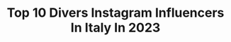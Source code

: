 ---
title: Top 10 Divers Instagram Influencers In Italy In 2023
description: >-
  Find top divers Instagram influencers in Italy in 2023. Most popular hashtags: #diving #sunday #sport.
platform: Instagram
hits: 391
text_top: Analyze the top-rated Instagram influencers on inBeat.
text_bottom: Our platform has 391 Instagram influencers like this in Italy for you to collaborate.
profiles:
  - username: "maryamcheriff"
    fullname: >-
      Maryam 🦋
    bio: >-
      Grazie a mamma che mi ha fatta un po’ diversa 🏳️‍🌈🏳️‍🌈 Como/ Milano Account personale @maryamcherif01 📩:maryam@theakkademia.com
    location: "Italy"
    followers: 368807
    engagement: 918
    commentsToLikes: 0.004501
    id: ck8wd13azd9p10j78ujz2jdi6
    verified: false
    hashtags: "#crocs"
  - username: "raffaellamennoia"
    fullname: >-
      RAFFAELLA MENNOIA
    bio: >-
      Autrice TV 📺 GYPSY.Mamma di @saki_legio.Mai Influencer.Capisco pensieri diversi dai miei.Flessibile per mantenere la forma.Amo tutti gli animali
    location: "Italy"
    followers: 712845
    engagement: 132
    commentsToLikes: 0.034242
    id: ck5bvn5wgjzrg0i11oowfz70s
    verified: true
    hashtags: "#tappo, #nano, #cinghi, #sheinblackfriday"
  - username: "ludovicaloda"
    fullname: >-
      Ludovica
    bio: >-
      Italian born ~ the world stole my heart ❀ I’m a lazy yogi and diver ॐ 🐠 ➳ Malta based 🇲🇹 💌 ludovicaloda@gmail.com
    location: "Italy"
    followers: 13938
    engagement: 290
    commentsToLikes: 0.168710
    id: ck13aa85ppe630i19qo2ii29y
    verified: false
    hashtags: "#maltalife, #liketime, #maltagram, #smmitalia"
  - username: "paola_torrentereal"
    fullname: >-
      Paola Torrente
    bio: >-
      Nella diversità c’è la bellezza più pura ✨ Founder @spillin_bypaolatorrente 🫖 Co-founder @fermento.natural.house 🌱 info@paolatorrente.it 📩
    location: "Italy"
    followers: 474387
    engagement: 345
    commentsToLikes: 0.007246
    id: ck14jv7ngmcrw0i19qqkn2cus
    verified: true
    hashtags: "#fiorellarubino, #amichedifiorella, #adv, #estateitaliana"
  - username: "chiarapellacanii"
    fullname: >-
      Chiara
    bio: >-
      Italian national diver🇮🇹 European junior gold medalist2017 2xEuropean gold medalist🥇 Dreaming #Tokyo2020 Sponsored by @adidasita
    location: "Italy"
    followers: 7511
    engagement: 963
    commentsToLikes: 0.019951
    id: ck55lpqsi24fk0i11k68tfz45
    verified: false
    hashtags: "#adidas, #diving, #sunday, #home"
  - username: "stefanopech"
    fullname: >-
      Stefano Pedretti
    bio: >-
      📍Como 🇮🇹 💻 Aiuto le aziende ad aumentare €$£ attraverso l'on-line #Adv #Ecommerce 🌊 Scuba & Free Diver | Ski 🎙️Podcast di Viaggi 👇
    location: "Italy"
    followers: 152709
    engagement: 116
    commentsToLikes: 0.018217
    id: ck0u0gxiwtmqv0i19p5qxmqp3
    verified: false
    hashtags: "#neve, #livigno, #valtellina, #mottolino"
  - username: "emidiving"
    fullname: >-
      Noemi Batki
    bio: >-
      3 x Olympic diver, qualified for Tokyo2020 9 x European Medallist Esercito/USTN #teamlgs facebook: Noemi Batki Fan Page
    location: "Italy"
    followers: 8603
    engagement: 461
    commentsToLikes: 0.033697
    id: ck0vv4ayvnhez0i190yo2ufn5
    verified: true
    hashtags: "#platform, #tbt, #mondaymood, #mondaymotivation"
  - username: "sarella_1981"
    fullname: >-
      Sara Nastro
    bio: >-
      Modella in diversi concorsi nazionali categoria #curvy Autrice di una delle 33 raccolte di antologie del libro #dilloacurvypride #curvymodels #formosa
    location: "Italy"
    followers: 6039
    engagement: 679
    commentsToLikes: 0.099629
    id: ck9hcff8fl4m30j78u3ddze2u
    verified: false
    hashtags: "#fun, #swag, #instacurvy, #likelike"
  - username: "pesceincucina"
    fullname: >-
      La cucina di pesce online
    bio: >-
      Crediamo che ogni piatto racconti una storia e che i diversi ingredienti abbiano un enorme impatto sul modo in cui la storia si evolve Fidati di noi⬇️
    location: "Italy"
    followers: 15248
    engagement: 589
    commentsToLikes: 0.169988
    id: ck5hpck3hr4r80i11hrpl915t
    verified: false
    hashtags: "#pesce, #ricetta, #ildoof, #cucinieri"
  - username: "bevoperricordare_"
    fullname: >-
      Bevo per ricordare
    bio: >-
      🔥Stesso founder, stessa pagina, ma genere diverso🔥ex mamme_chescrivono_messaggi @piaxjourney
    location: "Italy"
    followers: 44725
    engagement: 1248
    commentsToLikes: 0.003187
    id: ck15s5r4jbczk0i1918tdr0nu
    verified: false
    hashtags: "#mamme, #discoteca, #coprifuoco, #dj"
---